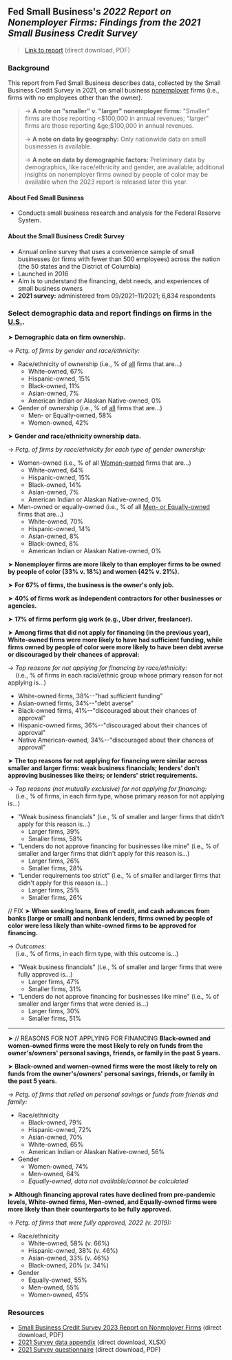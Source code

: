 <br>

## Fed Small Business's *2022 Report on Nonemployer Firms: Findings from the 2021 Small Business Credit Survey*

> [Link to report](https://www.fedsmallbusiness.org/-/media/project/smallbizcredittenant/fedsmallbusinesssite/fedsmallbusiness/files/2022/2022-sbcs-nonemployer-firms.pdf?sc_lang=en&hash=72E038B7A92A51CE35ADBD66C8DBEB12) (direct download, PDF) 

### Background

This report from Fed Small Business describes data, collected by the Small Business Credit Survey in 2021, on small business <ins>nonemployer</ins> firms (i.e., firms with no employees other than the owner).  

> &rarr; **A note on "smaller" v. "larger" nonemployer firms:** "Smaller" firms are those reporting <$100,000 in annual revenues; "larger" firms are those reporting &ge;$100,000 in annual revenues.  
> 
> &rarr; **A note on data by geography:** Only nationwide data on small businesses is available.     
> 
> &rarr; **A note on data by demographic factors:** Preliminary data by demographics, like race/ethnicity and gender, are available; additional insights on nonemployer firms owned by people of color may be available when the 2023 report is released later this year.   

#### About Fed Small Business   

- Conducts small business research and analysis for the Federal Reserve System.       

#### About the Small Business Credit Survey   

- Annual online survey that uses a convenience sample of small businesses (or firms with fewer than 500 employees) across the nation (the 50 states and the District of Columbia)
- Launched in 2016    
- Aim is to understand the financing, debt needs, and experiences of small business owners    
- **2021 survey:** administered from 09/2021&ndash;11/2021; 6,834 respondents    

### Select demographic data and report findings on firms in the <ins>U.S.</ins>.    

&#10148; **Demographic data on firm ownership.**    

&rarr; *Pctg. of firms by gender and race/ethnicity:*  
  - Race/ethnicity of ownership (i.e., % of <ins>all</ins> firms that are...)   
    - White-owned, 67%    
    - Hispanic-owned, 15%   
    - Black-owned, 11%    
    - Asian-owned, 7%    
    - American Indian or Alaskan Native-owned, 0%    
  - Gender of ownership (i.e., % of <ins>all</ins> firms that are...)      
    - Men- or Equally-owned, 58%    
    - Women-owned, 42%    

&#10148; **Gender *and* race/ethnicity ownership data.**     

&rarr; *Pctg. of firms by race/ethnicity for each type of gender ownership:*  
  - Women-owned (i.e., % of all <ins>Women-owned</ins> firms that are...)       
    - White-owned, 64%  
    - Hispanic-owned, 15%   
    - Black-owned, 14%      
    - Asian-owned, 7%   
    - American Indian or Alaskan Native-owned, 0%      
  - Men-owned or equally-owned (i.e., % of all <ins>Men- or Equally-owned</ins> firms that are...)          
    - White-owned, 70%  
    - Hispanic-owned, 14%  
    - Asian-owned, 8%      
    - Black-owned, 8%         
    - American Indian or Alaskan Native-owned, 0%  

&#10148; **Nonemployer firms are more likely to than employer firms to be owned by people of color (33% v. 18%) and women (42% v. 21%).**   

&#10148; **For 67% of firms, the business is the owner's only job.**    

&#10148; **40% of firms work as independent contractors for other businesses or agencies.**     

&#10148; **17% of firms perform gig work (e.g., Uber driver, freelancer).**   

&#10148; **Among firms that did not apply for financing (in the previous year), White-owned firms were more likely to have had sufficient funding, while firms owned by people of color were more likely to have been debt averse or discouraged by their chances of approval:**     

&rarr; *Top reasons for not applying for financing by race/ethnicity:*  
&ensp;&ensp; (i.e., % of firms in each racial/ethnic group whose primary reason for not applying is...)
  - White-owned firms, 38%--"had sufficient funding"    
  - Asian-owned firms, 34%--"debt averse"   
  - Black-owned firms, 41%--"discouraged about their chances of approval"  
  - Hispanic-owned firms, 36%--"discouraged about their chances of approval"    
  - Native American-owned, 34%--"discouraged about their chances of approval"   

&#10148; **The top reasons for not applying for financing were similar across smaller and larger firms: weak business financials; lenders' don't approving businesses like theirs; or lenders' strict requirements.**    

&rarr; *Top reasons (not mutually exclusive) for not applying for financing:*    
&ensp;&ensp; (i.e., % of firms, in each firm type, whose primary reason for not applying is...)   
  - "Weak business financials" (i.e., % of smaller and larger firms that didn't apply for this reason is...)           
    - Larger firms, 39%   
    - Smaller firms, 58%   
  - "Lenders do not approve financing for businesses like mine" (i.e., % of smaller and larger firms that didn't apply for this reason is...)            
    - Larger firms, 26%   
    - Smaller firms, 28%   
  - "Lender requirements too strict" (i.e., % of smaller and larger firms that didn't apply for this reason is...)          
    - Larger firms, 25%  
    - Smaller firms, 26%   

// FIX 
&#10148; **When seeking loans, lines of credit, and cash advances from banks (large or small) and nonbank lenders, firms owned by people of color were less likely than white-owned firms to be approved for financing.**  

&rarr; *Outcomes:*    
&ensp;&ensp; (i.e., % of firms, in each firm type, with this outcome is...)   
  - "Weak business financials" (i.e., % of smaller and larger firms that were fully approved is...)           
    - Larger firms, 47%   
    - Smaller firms, 31%   
  - "Lenders do not approve financing for businesses like mine" (i.e., % of smaller and larger firms that were denied is...)            
    - Larger firms, 30%   
    - Smaller firms, 51%   

---


&#10148; // REASONS FOR NOT APPLYING FOR FINANCING **Black-owned and women-owned firms were the most likely to rely on funds from the owner's/owners' personal savings, friends, or family in the past 5 years.**

&#10148; **Black-owned and women-owned firms were the most likely to rely on funds from the owner's/owners' personal savings, friends, or family in the past 5 years.**

&rarr; *Pctg. of firms that relied on personal savings or funds from friends and family:*  
  - Race/ethnicity
    - Black-owned, 79%    
    - Hispanic-owned, 72%   
    - Asian-owned, 70%    
    - White-owned, 65%    
    - American Indian or Alaskan Native-owned, 56%    
  - Gender    
    - Women-owned, 74%    
    - Men-owned, 64%
    - *Equally-owned, data not available/cannot be calculated*    

&#10148; **Although financing approval rates have declined from pre-pandemic levels, White-owned firms, Men-owned, and Equally-owned firms were more likely than their counterparts to be fully approved.**    

&rarr; *Pctg. of firms that were fully approved, 2022 (v. 2019):*  
  - Race/ethnicity
    - White-owned, 58% (v. 66%)          
    - Hispanic-owned, 38% (v. 46%)   
    - Asian-owned, 33% (v. 46%)     
    - Black-owned, 20% (v. 34%)   
  - Gender    
    - Equally-owned, 55%     
    - Men-owned, 55%        
    - Women-owned, 45%  

### Resources

-	[Small Business Credit Survey 2023 Report on Nonmployer Firms](https://www.fedsmallbusiness.org/-/media/project/smallbizcredittenant/fedsmallbusinesssite/fedsmallbusiness/files/2022/2022-sbcs-nonemployer-firms.pdf?sc_lang=en&hash=72E038B7A92A51CE35ADBD66C8DBEB12) (direct download, PDF)
-	[2021 Survey data appendix](https://www.fedsmallbusiness.org/-/media/project/smallbizcredittenant/fedsmallbusinesssite/fedsmallbusiness/files/2022/sbcs-nonemployer-firms-appendix-2021.xlsx?sc_lang=en&hash=A43B603EC8076D6B090AE3908149341B) (direct download, XLSX)
-	[2021 Survey questionnaire](https://www.fedsmallbusiness.org/-/media/project/smallbizcredittenant/fedsmallbusinesssite/fedsmallbusiness/files/2021/2021-sbcs-questionnaire.pdf) (direct download, PDF)  

